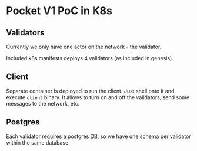 # Pocket V1 PoC in K8s

## Validators

Currently we only have one actor on the network - the validator.

Included k8s manifests deploys 4 validators (as included in genesis).

## Client

Separate container is deployed to run the client. Just shell onto it and execute `client` binary. It allows to turn on and off the validators, send some messages to the network, etc.

## Postgres

Each validator requires a postgres DB, so we have one schema per validator within the same database.